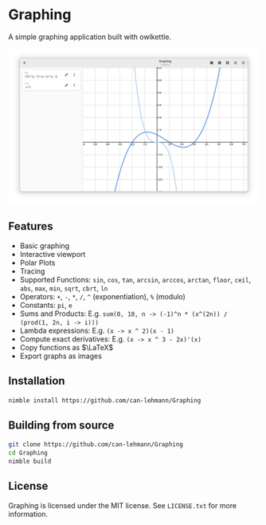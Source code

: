 # Graphing

A simple graphing application built with owlkettle.

![Screenshot](assets/screenshot.png)

## Features

- Basic graphing
- Interactive viewport
- Polar Plots
- Tracing
- Supported Functions: `sin`, `cos`, `tan`, `arcsin`, `arccos`, `arctan`, `floor`, `ceil`, `abs`, `max`, `min`, `sqrt`, `cbrt`, `ln`
- Operators: `+`, `-`, `*`, `/`, `^` (exponentiation), `%` (modulo)
- Constants: `pi`, `e`
- Sums and Products: E.g. `sum(0, 10, n -> (-1)^n * (x^(2n)) / (prod(1, 2n, i -> i)))`
- Lambda expressions: E.g. `(x -> x ^ 2)(x - 1)`
- Compute exact derivatives: E.g. `(x -> x ^ 3 - 2x)'(x)`
- Copy functions as $\LaTeX$
- Export graphs as images

## Installation

```bash
nimble install https://github.com/can-lehmann/Graphing
```

## Building from source

```bash
git clone https://github.com/can-lehmann/Graphing
cd Graphing
nimble build
```

## License

Graphing is licensed under the MIT license.
See `LICENSE.txt` for more information.

